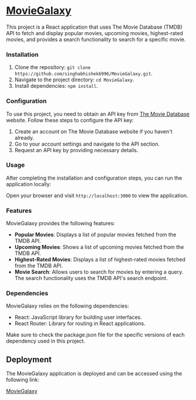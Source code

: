 # [MovieGalaxy](https://main--galaxymovie.netlify.app) #
This project is a React application that uses The Movie Database (TMDB) API to fetch and display popular movies, upcoming movies, highest-rated movies, and provides a search functionality to search for a specific movie.

### Installation
1. Clone the repository: `git clone https://github.com/singhabhishek6996/MovieGalaxy.git`.
2. Navigate to the project directory: `cd MovieGalaxy`.
3. Install dependencies: `npm install`.

### Configuration
To use this project, you need to obtain an API key from [The Movie Database](https://www.themoviedb.org/) website. Follow these steps to configure the API key:

1. Create an account on The Movie Database website if you haven't already.
2. Go to your account settings and navigate to the API section.
3. Request an API key by providing necessary details.

### Usage
After completing the installation and configuration steps, you can run the application locally:

Open your browser and visit `http://localhost:3000` to view the application.

### Features
MovieGalaxy provides the following features:

* **Popular Movies**: Displays a list of popular movies fetched from the TMDB API.
* **Upcoming Movies**: Shows a list of upcoming movies fetched from the TMDB API.
* **Highest-Rated Movies**: Displays a list of highest-rated movies fetched from the TMDB API.
* **Movie Search**: Allows users to search for movies by entering a query. The search functionality uses the TMDB API's search endpoint.

### Dependencies
MovieGalaxy relies on the following dependencies:

* React: JavaScript library for building user interfaces.
* React Router: Library for routing in React applications.

Make sure to check the package.json file for the specific versions of each dependency used in this project.

## Deployment

The MovieGalaxy application is deployed and can be accessed using the following link:

[MovieGalaxy](https://main--galaxymovie.netlify.app)

